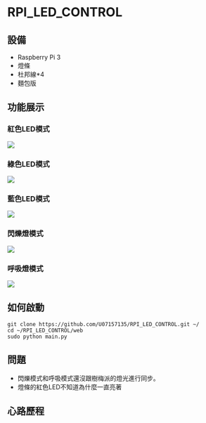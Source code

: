 # RPI_LED_CONTROL

## 設備
* Raspberry Pi 3
* 燈條
* 杜邦線*4
* 麵包版

## 功能展示
### 紅色LED模式
![](https://github.com/U07157135/RPI_LED_CONTROL/blob/main/img/r.gif?raw=true)
### 綠色LED模式
![](https://github.com/U07157135/RPI_LED_CONTROL/blob/main/img/g.gif?raw=true)
### 藍色LED模式
![](https://github.com/U07157135/RPI_LED_CONTROL/blob/main/img/b.gif?raw=true)
### 閃爍燈模式
![](https://github.com/U07157135/RPI_LED_CONTROL/blob/main/img/shining.gif?raw=true)
### 呼吸燈模式
![](https://github.com/U07157135/RPI_LED_CONTROL/blob/main/img/breath.gif?raw=true)
## 如何啟動
```
git clone https://github.com/U07157135/RPI_LED_CONTROL.git ~/
cd ~/RPI_LED_CONTROL/web
sudo python main.py
```

## 問題
* 閃爍模式和呼吸模式還沒跟樹梅派的燈光進行同步。
* 燈條的紅色LED不知道為什麼一直亮著

## 心路歷程
